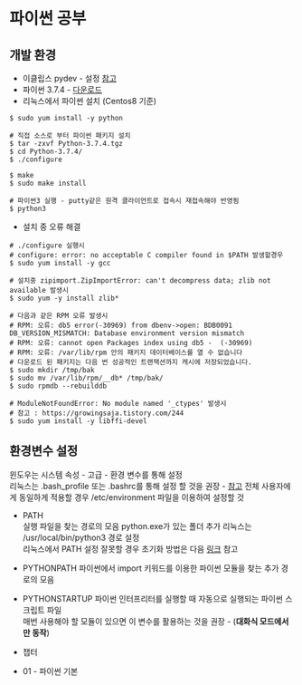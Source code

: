 # 파이썬 공부

## 개발 환경
* 이클립스 pydev - 설정 [참고](https://we-always-fight-with-code.tistory.com/35)
* 파이썬 3.7.4 - [다운로드](https://www.python.org/downloads/)
* 리눅스에서 파이썬 설치 (Centos8 기준)

```
$ sudo yum install -y python

# 직접 소스로 부터 파이썬 패키지 설치
$ tar -zxvf Python-3.7.4.tgz
$ cd Python-3.7.4/
$ ./configure

$ make
$ sudo make install

# 파이썬3 실행 - putty같은 원격 클라이언트로 접속시 재접속해야 반영됨
$ python3

```

* 설치 중 오류 해결

```
# ./configure 실행시 
# configure: error: no acceptable C compiler found in $PATH 발생할경우
$ sudo yum install -y gcc

# 설치중 zipimport.ZipImportError: can't decompress data; zlib not available 발생시
$ sudo yum -y install zlib*

# 다음과 같은 RPM 오류 발생시
# RPM: 오류: db5 error(-30969) from dbenv->open: BDB0091 DB_VERSION_MISMATCH: Database environment version mismatch
# RPM: 오류: cannot open Packages index using db5 -  (-30969)
# RPM: 오류: /var/lib/rpm 안의 패키지 데이터베이스를 열 수 없습니다
# 다운로드 된 패키지는 다음 번 성공적인 트랜잭션까지 캐시에 저장되었습니다.
$ sudo mkdir /tmp/bak
$ sudo mv /var/lib/rpm/__db* /tmp/bak/
$ sudo rpmdb --rebuilddb

# ModuleNotFoundError: No module named '_ctypes' 발생시
# 참고 : https://growingsaja.tistory.com/244
$ sudo yum install -y libffi-devel
```

## 환경변수 설정

윈도우는 시스템 속성 - 고급 - 환경 변수를 통해 설정  
리눅스는 .bash_profile 또는 .bashrc를 통해 설정 할 것을 권장 - [참고](https://somjang.tistory.com/entry/PythonUbuntu%EC%97%90%EC%84%9C-Python37-%ED%99%98%EA%B2%BD%EB%B3%80%EC%88%98-%EC%84%A4%EC%A0%95%ED%95%98%EA%B8%B0bashrc%ED%8C%8C%EC%9D%BC%EC%88%98%EC%A0%95)
전체 사용자에게 동일하게 적용할 경우 /etc/environment 파일을 이용하여 설정할 것  

* PATH  
실행 파일을 찾는 경로의 모음 python.exe가 있는 폴더 추가 
리눅스는 /usr/local/bin/python3 경로 설정  
리눅스에서 PATH 설정 잘못할 경우 초기화 방법은 다음 [링크](https://somjang.tistory.com/entry/Ubuntu-PATH%EA%B0%92-%EC%B4%88%EA%B8%B0%ED%99%94-%ED%95%98%EA%B8%B0) 참고

* PYTHONPATH
파이썬에서 import 키워드를 이용한 파이썬 모듈을 찾는 추가 경로의 모음

* PYTHONSTARTUP
파이썬 인터프리터를 실행할 때 자동으로 실행되는 파이썬 스크립트 파일  
매번 사용해야 할 모듈이 있으면 이 변수를 활용하는 것을 권장 - (**대화식 모드에서 만 동작**)

* 챕터
* 01 - 파이썬 기본
